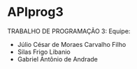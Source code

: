 # APIprog3
TRABALHO DE PROGRAMAÇÃO 3:
Equipe:<br>
<ul>
  <li>Júlio César de Moraes Carvalho Filho</li>
  <li>Silas Frigo Libanio</li>
  <li>Gabriel Antônio de Andrade</li>
</ul>
